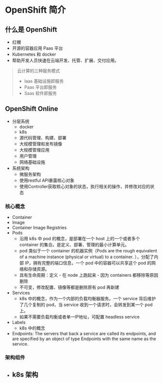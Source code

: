 # OpenShift 简介

## 什么是 OpenShift
- 红帽
- 开源的容器应用 Paas 平台
- Kubernetes 和 docker
- 帮助开发人员快速在云端开发、托管、扩展、交付应用。

> 云计算的三种服务模式
> - Iaas 基础设施即服务
> - Paas 平台即服务
> - Saas 软件即服务

## OpenShift Online
- 分层系统
  - docker
  - k8s
  - 源代码管理、构建、部署
  - 大规模管理和发布镜像
  - 大规模管理应用
  - 用户管理
  - 网络基础设施
- 系统架构
  - 微服务架构
  - 使用restful API暴露核心对象
  - 使用Controller获取核心对象的状态，执行相关的操作，并修改对应的状态

### 核心概念
- Container
- Image
- Container Image Registries
- Pods
   - 沿用 k8s 中 pod 的概念，是部署在一个 host 上的一个或者多个 container 的集合。是定义、部署、管理的最小计算单元。
   - pod 类似于一个 container 的机器实例（Pods are the rough equivalent of a machine instance (physical or virtual) to a container. ），分配了内部 IP，拥有完整的端口信息，一个 pod 中的容器可以共享这个 pod 的网络和存储资源。
   - 具有生命周期：定义 - 在 node 上跑起来 - 因为 containers 都移除等原因删除
   - 不可变，修改配置、镜像等都是删除原有 pod 再新建
- Services
  - k8s 中的概念，作为一个内部的负载均衡器服务。一个 service 背后维护了几个复制的 pod，当 service 收到一个请求时，会转发到某一个 pod 上。
  - 如果不需要负载均衡或者单一IP地址，可配置 headless service
- Labels
  - k8s 中的概念
- Endpoints: The servers that back a service are called its endpoints, and are specified by an object of type Endpoints with the same name as the service.

### 架构组件
- k8s 架构
  -



